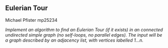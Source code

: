 ## Eulerian Tour
Michael Pfister
mp25234

*Implement an algorithm to find an Eulerian Tour (if it exists) in an connected
undirected simple graph (no self-loops, no parallel edges). The input will be a
graph described by an adjacency list, with vertices labelled 1...n.*
